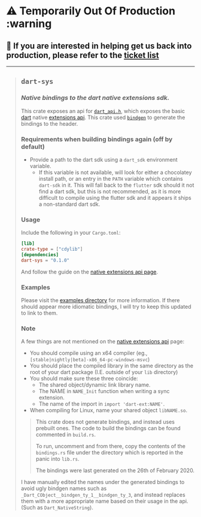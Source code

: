 # :warning: Temporarily Out Of Production :warning

## :construction: If you are interested in helping get us back into production, please refer to the [ticket list](https://github.com/dart-sys/dart-sys/issues)

---

> ## `dart-sys`
>
> ### *Native bindings to the dart native extensions sdk.*
>
> This crate exposes an api for [`dart_api.h`](https://github.com/dart-lang/sdk/blob/master/runtime/include/dart_api.h),
> which exposes the basic [dart](https://dart.dev/)
> native [extensions api](https://dart.dev/server/c-interop-native-extensions).
> This crate used [`bindgen`](https://github.com/rust-lang/rust-bindgen)
> to generate the bindings to the header.
>
> ### Requirements when building bindings again (off by default)
>
> - Provide a path to the dart sdk using a `dart_sdk` environment variable.
>   - If this variable is not available, will look for either a chocolatey install
>   path, or an entry in the `PATH` variable which contains `dart-sdk` in it.
>   This will fall back to the `flutter` sdk should it not find a dart sdk, but this
>   is not recommended, as it is more difficult to compile using the flutter sdk
>   and it appears it ships a non-standard dart sdk.
>
> ### Usage
>
> Include the following in your `Cargo.toml`:
>
> ```toml
> [lib]
> crate-type = ["cdylib"]
> [dependencies]
> dart-sys = "0.1.0"
> ```
>
> And follow the guide on the [native extensions api page](https://dart.dev/server/c-interop-native-extensions).
>
> ### Examples
>
> Please visit the [examples directory](https://github.com/OptimisticPeach/dart-sys/tree/master/examples) for more information. If there should appear
> more idiomatic bindings, I will try to keep this updated to link to them.
>
> ### Note
>
> A few things are not mentioned on the [native extensions api](https://dart.dev/server/c-interop-native-extensions)
> page:
>
> - You should compile using an x64 compiler (eg., `[stable|nightly|beta]-x86_64-pc-windows-msvc`)
> - You should place the compiled library in the same directory as the root of your dart
> package (I.E. outside of your `lib` directory)
> - You should make sure these three coincide:
>   - The shared object/dynamic link library name.
>   - The NAME in `NAME_Init` function when writing a sync extension.
>   - The name of the import in `import 'dart-ext:NAME'`.
> - When compiling for Linux, name your shared object `libNAME.so`.
>
> >This crate does not generate bindings, and instead uses prebuilt ones. The code to build the bindings
> >can be found commented in `build.rs`.
> >
> > To run, uncomment and from there, copy the contents of the `bindings.rs` file under
> >the directory which is reported in the panic into `lib.rs`.
> >
> > The bindings were last generated on the 26th of February 2020.
>
> I have manually edited the names under the generated bindings to avoid ugly bindgen names such as
> `_Dart_CObject__bindgen_ty_1__bindgen_ty_3`, and instead replaces them with a more appropriate name
> based on their usage in the api. (Such as `Dart_NativeString`).
>
